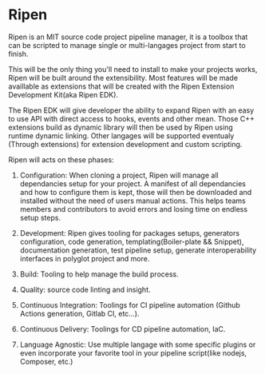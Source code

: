# Ripen
Ripen is an MIT source code project pipeline manager, it is a toolbox that can be scripted to manage single or multi-langages project from start to finish.

This will be the only thing you'll need to install to make your projects works, Ripen will be built around the extensibility. Most features will be made availlable as extensions that will be created with the Ripen Extension Development Kit(aka Ripen EDK).

The Ripen EDK will give developer the ability to expand Ripen with an easy to use API with direct access to hooks, events and other mean. Those C++ extensions build as dynamic library will then be used by Ripen using runtime dynamic linking. Other langages will be supported eventualy (Through extensions) for extension development and custom scripting.

Ripen will acts on these phases:

1. Configuration: When cloning a project, Ripen will manage all dependancies setup for your project. A manifest of all dependancies and how to configure them is kept, those will then be downloaded and installed without the need of users manual actions. This helps teams members and contributors to avoid errors and losing time on endless setup steps.

2. Development: Ripen gives tooling for packages setups, generators configuration, code generation, templating(Boiler-plate && Snippet), documentation generation, test pipeline setup, generate interoperability interfaces in polyglot project and more.

3. Build: Tooling to help manage the build process.

4. Quality: source code linting and insight.

5. Continuous Integration: Toolings for CI pipeline automation (Github Actions generation, Gitlab CI, etc...).

6. Continuous Delivery: Toolings for CD pipeline automation, IaC.

7. Language Agnostic: Use multiple langage with some specific plugins or even incorporate your favorite tool in your pipeline script(like nodejs, Composer, etc.)
